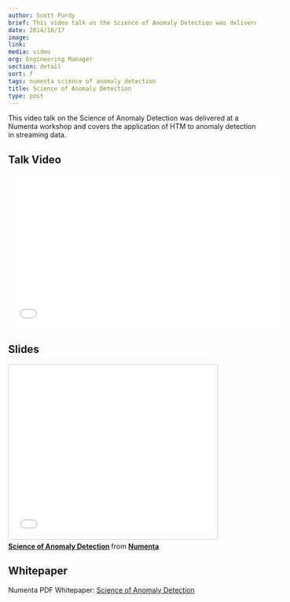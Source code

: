 ```yaml
---
author: Scott Purdy
brief: This video talk on the Science of Anomaly Detection was delivered at a Numenta workshop and covers the application of HTM to anomaly detection in streaming data.
date: 2014/10/17
image:
link:
media: video
org: Engineering Manager
section: detail
sort: f
tags: numenta science of anomaly detection
title: Science of Anomaly Detection
type: post
---
```


This video talk on the Science of Anomaly Detection was delivered at a Numenta
workshop and covers the application of HTM to anomaly detection in streaming
data.

## Talk Video

<iframe width="560" height="315" src="//www.youtube.com/embed/I5lSEHvngaI" frameborder="0" allowfullscreen></iframe>

## Slides

<iframe src="//www.slideshare.net/slideshow/embed_code/45034949" width="425" height="355" frameborder="0" marginwidth="0" marginheight="0" scrolling="no" style="border:1px solid #CCC; border-width:1px; margin-bottom:5px; max-width: 100%;" allowfullscreen></iframe>
<div style="margin-bottom:5px">
  <strong>
    <a href="//www.slideshare.net/numenta/science-of-anomaly-detection" title="Science of Anomaly Detection">Science of Anomaly Detection</a>
  </strong> from
  <strong>
    <a href="//www.slideshare.net/numenta">Numenta</a>
  </strong>
</div>

## Whitepaper

Numenta PDF Whitepaper:
[Science of Anomaly Detection](/assets/pdf/whitepapers/Numenta%20White%20Paper%20-%20Science%20of%20Anomaly%20Detection.pdf)
